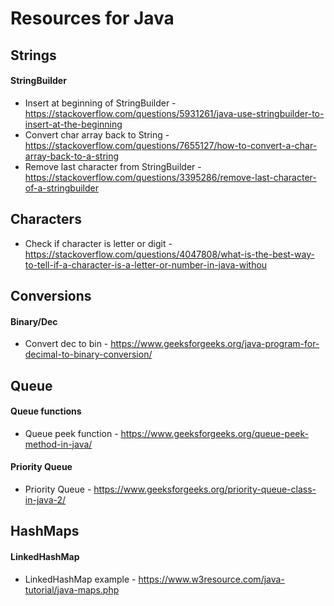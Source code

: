 # Resources for Java

## Strings
#### StringBuilder
* Insert at beginning of StringBuilder - https://stackoverflow.com/questions/5931261/java-use-stringbuilder-to-insert-at-the-beginning
* Convert char array back to String - https://stackoverflow.com/questions/7655127/how-to-convert-a-char-array-back-to-a-string
* Remove last character from StringBuilder - https://stackoverflow.com/questions/3395286/remove-last-character-of-a-stringbuilder

## Characters
 * Check if character is letter or digit - https://stackoverflow.com/questions/4047808/what-is-the-best-way-to-tell-if-a-character-is-a-letter-or-number-in-java-withou

## Conversions
#### Binary/Dec
* Convert dec to bin - https://www.geeksforgeeks.org/java-program-for-decimal-to-binary-conversion/

## Queue
#### Queue functions
* Queue peek function - https://www.geeksforgeeks.org/queue-peek-method-in-java/

#### Priority Queue
* Priority Queue - https://www.geeksforgeeks.org/priority-queue-class-in-java-2/

## HashMaps
#### LinkedHashMap
* LinkedHashMap example - https://www.w3resource.com/java-tutorial/java-maps.php
